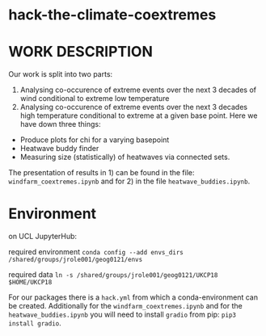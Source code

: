 # hack-the-climate-coextremes


# WORK DESCRIPTION

Our work is split into two parts:
1) Analysing co-occurence of extreme events over the next 3 decades of wind conditional to extreme low temperature
2) Analysing co-occurence of extreme events over the next 3 decades high temperature conditional to extreme at a given base point. Here we have down three things:
  - Produce plots for chi for a varying basepoint
  - Heatwave buddy finder
  - Measuring size (statistically) of heatwaves via connected sets.

The presentation of results in 1) can be found in the file: ```windfarm_coextremes.ipynb``` and for 2) in the file ```heatwave_buddies.ipynb```.


# Environment

on UCL JupyterHub:

required environment
```conda config --add envs_dirs /shared/groups/jrole001/geog0121/envs```

required data
```ln -s /shared/groups/jrole001/geog0121/UKCP18 $HOME/UKCP18```

For our packages there is a `hack.yml` from which a conda-environment can be created. Additionally for the  `windfarm_coextremes.ipynb` and for the  `heatwave_buddies.ipynb` you will need to install `gradio` from pip: `pip3 install gradio`.
